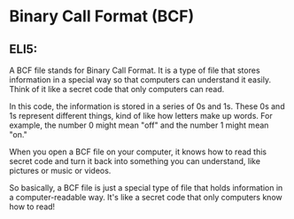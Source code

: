 # Binary Call Format (BCF)


## ELI5:
A BCF file stands for Binary Call Format. It is a type of file that stores information in a special way so that
computers can understand it easily. Think of it like a secret code that only computers can read.

In this code, the information is stored in a series of 0s and 1s. These 0s and 1s represent different things, kind of
like how letters make up words. For example, the number 0 might mean "off" and the number 1 might mean "on."

When you open a BCF file on your computer, it knows how to read this secret code and turn it back into something you can
understand, like pictures or music or videos.

So basically, a BCF file is just a special type of file that holds information in a computer-readable way. It's like a
secret code that only computers know how to read! 